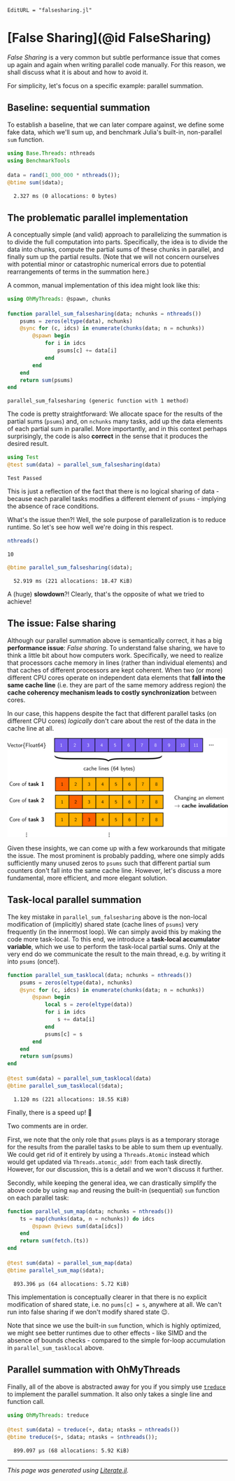 ```@meta
EditURL = "falsesharing.jl"
```

# [False Sharing](@id FalseSharing)

*False Sharing* is a very common but subtle performance issue that comes up again and
again when writing parallel code manually. For this reason, we shall discuss what it is
about and how to avoid it.

For simplicity, let's focus on a specific example: parallel summation.

## Baseline: sequential summation

To establish a baseline, that we can later compare against, we define some fake data,
which we'll sum up, and benchmark Julia's built-in, non-parallel `sum` function.

````julia
using Base.Threads: nthreads
using BenchmarkTools

data = rand(1_000_000 * nthreads());
@btime sum($data);
````

````
  2.327 ms (0 allocations: 0 bytes)

````

## The problematic parallel implementation

A conceptually simple (and valid) approach to parallelizing the summation is to divide
the full computation into parts. Specifically, the idea is to divide the data into chunks,
compute the partial sums of these chunks in parallel, and finally sum up the partial
results. (Note that we will not concern ourselves with potential minor or
catastrophic numerical errors due to potential rearrangements of terms in the summation here.)

A common, manual implementation of this idea might look like this:

````julia
using OhMyThreads: @spawn, chunks

function parallel_sum_falsesharing(data; nchunks = nthreads())
    psums = zeros(eltype(data), nchunks)
    @sync for (c, idcs) in enumerate(chunks(data; n = nchunks))
        @spawn begin
            for i in idcs
                psums[c] += data[i]
            end
        end
    end
    return sum(psums)
end
````

````
parallel_sum_falsesharing (generic function with 1 method)
````

The code is pretty straightforward: We allocate space for the results of the partial sums
(`psums`) and, on `nchunks` many tasks, add up the data elements of each partial sum in
parallel. More importantly, and in this context perhaps surprisingly, the code is also
**correct** in the sense that it produces the desired result.

````julia
using Test
@test sum(data) ≈ parallel_sum_falsesharing(data)
````

````
Test Passed
````

This is just a reflection of the fact that there is no logical sharing of data - because
each parallel tasks modifies a different element of `psums` - implying the absence of
race conditions.

What's the issue then?! Well, the sole purpose of parallelization is to reduce runtime.
So let's see how well we're doing in this respect.

````julia
nthreads()
````

````
10
````

````julia
@btime parallel_sum_falsesharing($data);
````

````
  52.919 ms (221 allocations: 18.47 KiB)

````

A (huge) **slowdown**?! Clearly, that's the opposite of what we tried to achieve!

## The issue: False sharing

Although our parallel summation above is semantically correct, it has a
big **performance issue**: *False sharing*. To understand false sharing, we have to think
a little bit about how computers work. Specifically, we need to realize that processors
cache memory in lines (rather than individual elements) and that caches of different processors
are kept coherent.
When two (or more) different CPU cores operate on independent data elements that **fall
into the same cache line** (i.e. they are part of the same memory address region)
the **cache coherency mechanism leads to costly synchronization** between cores.

In our case, this happens despite the fact that different parallel tasks
(on different CPU cores) *logically* don't care about the rest of the data in the cache line
at all.

![](false_sharing.svg)

Given these insights, we can come up with a few workarounds that mitigate the issue.
The most prominent is probably padding, where one simply adds sufficiently many unused
zeros to `psums` such that different partial sum counters don't fall into the same cache
line. However, let's discuss a more fundamental, more efficient, and more elegant solution.

## Task-local parallel summation

The key mistake in `parallel_sum_falsesharing` above is the non-local modification of
(implicitly) shared state (cache lines of `psums`) very frequently (in the innermost loop).
We can simply avoid this by making the code more task-local. To this end, we introduce a
**task-local accumulator variable**, which we use to perform the task-local partial sums.
Only at the very end do we communicate the result to the main thread, e.g. by writing it
into `psums` (once!).

````julia
function parallel_sum_tasklocal(data; nchunks = nthreads())
    psums = zeros(eltype(data), nchunks)
    @sync for (c, idcs) in enumerate(chunks(data; n = nchunks))
        @spawn begin
            local s = zero(eltype(data))
            for i in idcs
                s += data[i]
            end
            psums[c] = s
        end
    end
    return sum(psums)
end

@test sum(data) ≈ parallel_sum_tasklocal(data)
@btime parallel_sum_tasklocal($data);
````

````
  1.120 ms (221 allocations: 18.55 KiB)

````

Finally, there is a speed up! 🎉

Two comments are in order.

First, we note that the only role that `psums` plays is
as a temporary storage for the results from the parallel tasks to be able to sum them
up eventually. We could get rid of it entirely by using a `Threads.Atomic` instead which
would get updated via `Threads.atomic_add!` from each task directly. However,
for our discussion, this is a detail and we won't discuss it further.

Secondly, while keeping the general idea, we can drastically simplify the above code by
using `map` and reusing the built-in (sequential) `sum` function on each parallel task:

````julia
function parallel_sum_map(data; nchunks = nthreads())
    ts = map(chunks(data, n = nchunks)) do idcs
        @spawn @views sum(data[idcs])
    end
    return sum(fetch.(ts))
end

@test sum(data) ≈ parallel_sum_map(data)
@btime parallel_sum_map($data);
````

````
  893.396 μs (64 allocations: 5.72 KiB)

````

This implementation is conceptually
clearer in that there is no explicit modification of shared state, i.e. no `pums[c] = s`,
anywhere at all. We can't run into false sharing if we don't modify shared state 😉.

Note that since we use the built-in `sum` function, which is highly optimized, we might see
better runtimes due to other effects - like SIMD and the absence of bounds checks - compared
to the simple for-loop accumulation in `parallel_sum_tasklocal` above.

## Parallel summation with OhMyThreads

Finally, all of the above is abstracted away for you if you simply use [`treduce`](@ref)
to implement the parallel summation. It also only takes a single line and function call.

````julia
using OhMyThreads: treduce

@test sum(data) ≈ treduce(+, data; ntasks = nthreads())
@btime treduce($+, $data; ntasks = $nthreads());
````

````
  899.097 μs (68 allocations: 5.92 KiB)

````

---

*This page was generated using [Literate.jl](https://github.com/fredrikekre/Literate.jl).*

